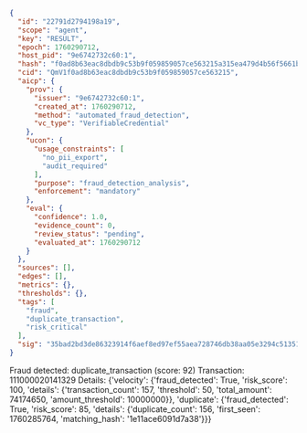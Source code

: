 ```json
{
  "id": "22791d2794198a19",
  "scope": "agent",
  "key": "RESULT",
  "epoch": 1760290712,
  "host_pid": "9e6742732c60:1",
  "hash": "f0ad8b63eac8dbdb9c53b9f059859057ce563215a315ea479d4b56f5661b311b",
  "cid": "QmV1f0ad8b63eac8dbdb9c53b9f059859057ce563215",
  "aicp": {
    "prov": {
      "issuer": "9e6742732c60:1",
      "created_at": 1760290712,
      "method": "automated_fraud_detection",
      "vc_type": "VerifiableCredential"
    },
    "ucon": {
      "usage_constraints": [
        "no_pii_export",
        "audit_required"
      ],
      "purpose": "fraud_detection_analysis",
      "enforcement": "mandatory"
    },
    "eval": {
      "confidence": 1.0,
      "evidence_count": 0,
      "review_status": "pending",
      "evaluated_at": 1760290712
    }
  },
  "sources": [],
  "edges": [],
  "metrics": {},
  "thresholds": {},
  "tags": [
    "fraud",
    "duplicate_transaction",
    "risk_critical"
  ],
  "sig": "35bad2bd3de86323914f6aef8ed97ef55aea728746db38aa05e3294c51351e12"
}
```

Fraud detected: duplicate_transaction (score: 92)
Transaction: 111000020141329
Details: {'velocity': {'fraud_detected': True, 'risk_score': 100, 'details': {'transaction_count': 157, 'threshold': 50, 'total_amount': 74174650, 'amount_threshold': 10000000}}, 'duplicate': {'fraud_detected': True, 'risk_score': 85, 'details': {'duplicate_count': 156, 'first_seen': 1760285764, 'matching_hash': '1e11ace6091d7a38'}}}